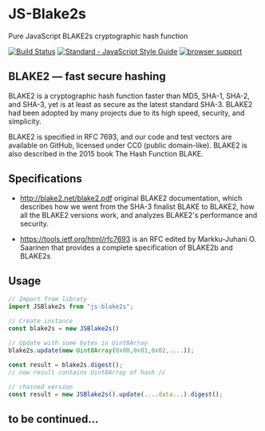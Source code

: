 # JS-Blake2s
Pure JavaScript BLAKE2s cryptographic hash function

[![Build Status](https://travis-ci.org/thesimj/js-blake2s.svg?branch=master)](https://travis-ci.org/thesimj/js-blake2s)
[![Standard - JavaScript Style Guide](https://img.shields.io/badge/code_style-standard-brightgreen.svg)](http://standardjs.com/)
[![browser support](https://ci.testling.com/thesimj/js-blake2s.png)
](https://ci.testling.com/thesimj/js-hexi)


## BLAKE2 — fast secure hashing
BLAKE2 is a cryptographic hash function faster than MD5, SHA-1, SHA-2, and SHA-3, yet is at least as secure as the latest standard SHA-3. BLAKE2 had been adopted by many projects due to its high speed, security, and simplicity.

BLAKE2 is specified in RFC 7693, and our code and test vectors are available on GitHub, licensed under CC0 (public domain-like). BLAKE2 is also described in the 2015 book The Hash Function BLAKE. 

## Specifications
- http://blake2.net/blake2.pdf original BLAKE2 documentation, which describes how we went from the SHA-3 finalist BLAKE to BLAKE2, how all the BLAKE2 versions work, and analyzes BLAKE2's performance and security.

- https://tools.ietf.org/html/rfc7693 is an RFC edited by Markku-Juhani O. Saarinen that provides a complete specification of BLAKE2b and BLAKE2s

## Usage

```js
// Import from libraty
import JSBlake2s from "js-blake2s";

// Create instance
const blake2s = new JSBlake2s()

// Update with some bytes in Uint8Array
blake2s.update(new Uint8Array(0x00,0x01,0x02,....));

const result = blake2s.digest();
// now result contains Uint8Array of hash //
 
// chained version
const result = new JSBlake2s().update(....data...).digest();

```

## to be continued...
